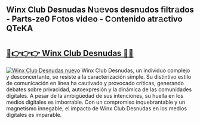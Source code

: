 ## Winx Club Desnudas N𝚞𝚎vos desn𝚞dos filtr𝚊dos - Parts-ze0 F𝚘tos vid𝚎o - C𝚘ntenido atr𝚊ctivo QTeKA

# <h2><a href="http://mb1kog.tromn.icu/?c=Winx+Club+Desnudas">🔗👉👉👉 Winx Club Desnudas 🔗🔗</a></h2>

[![Winx Club Desnudas nuevo](https://i.imgur.com/pEAQMta.gif)](http://mb1kog.tromn.icu/?c=Winx+Club+Desnudas)
Winx Club Desnudas, un individuo complejo y desconcertante, se resiste a la caracterización simple. Su distintivo estilo de comunicación en línea ha cautivado y provocado críticas, generando debates sobre privacidad, autoexpresión y la dinámica de las comunidades digitales. A pesar de la ambigüedad de sus intenciones, su huella en los medios digitales es imborrable. Con un compromiso inquebrantable y un magnetismo innegable, el impacto de Winx Club Desnudas en los medios digitales es imparable.
